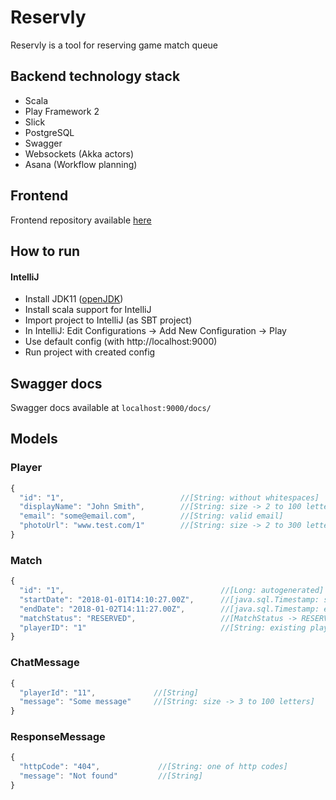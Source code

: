 # Reservly
Reservly is a tool for reserving game match queue

## Backend technology stack
* Scala
* Play Framework 2
* Slick
* PostgreSQL
* Swagger
* Websockets (Akka actors)
* Asana (Workflow planning)

## Frontend
Frontend repository available [here](https://github.com/mtrybus2208/game-reservation-app) 

## How to run
#### IntelliJ
* Install JDK11 ([openJDK](https://adoptopenjdk.net))
* Install scala support for IntelliJ
* Import project to IntelliJ (as SBT project)
* In IntelliJ: Edit Configurations -> Add New Configuration -> Play
* Use default config (with http://localhost:9000)
* Run project with created config

## Swagger docs
Swagger docs available at `localhost:9000/docs/`

## Models

### Player
```javascript
{ 
  "id": "1",                          //[String: without whitespaces]
  "displayName": "John Smith",        //[String: size -> 2 to 100 letters]
  "email": "some@email.com",          //[String: valid email]
  "photoUrl": "www.test.com/1"        //[String: size -> 2 to 300 letters]
}
```

### Match
```javascript
{ 
  "id": "1",                                   //[Long: autogenerated]
  "startDate": "2018-01-01T14:10:27.00Z",      //[java.sql.Timestamp: start date must be before end date]
  "endDate": "2018-01-02T14:11:27.00Z",        //[java.sql.Timestamp: end date must be after start date]
  "matchStatus": "RESERVED",                   //[MatchStatus -> RESERVED, ENDED]
  "playerID": "1"                              //[String: existing player id]
}
```

### ChatMessage
```javascript
{ 
  "playerId": "11",             //[String]
  "message": "Some message"     //[String: size -> 3 to 100 letters]
}
```

### ResponseMessage
```javascript
{ 
  "httpCode": "404",             //[String: one of http codes]
  "message": "Not found"         //[String]
}
